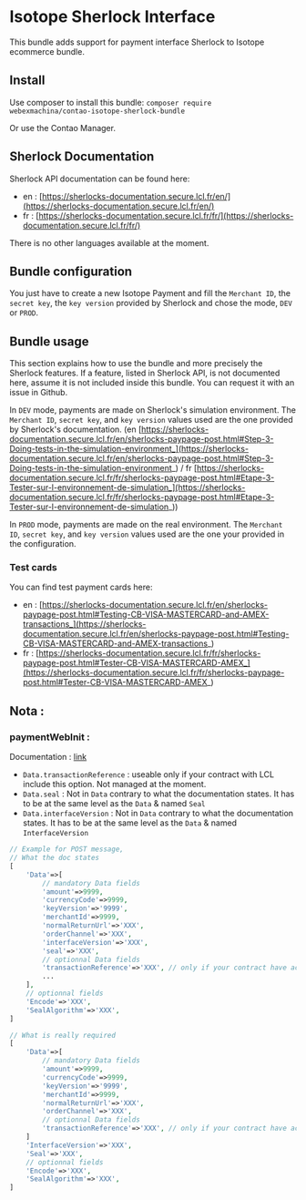 # Isotope Sherlock Interface
This bundle adds support for payment interface Sherlock to Isotope ecommerce bundle.

## Install
Use composer to install this bundle: `composer require webexmachina/contao-isotope-sherlock-bundle`

Or use the Contao Manager.

## Sherlock Documentation
Sherlock API documentation can be found here: 
- en : [https://sherlocks-documentation.secure.lcl.fr/en/](https://sherlocks-documentation.secure.lcl.fr/en/)
- fr : [https://sherlocks-documentation.secure.lcl.fr/fr/](https://sherlocks-documentation.secure.lcl.fr/fr/)

There is no other languages available at the moment.

## Bundle configuration
You just have to create a new Isotope Payment and fill the `Merchant ID`, the `secret key`, the `key version` provided by Sherlock and chose the mode, `DEV` or `PROD`.

## Bundle usage
This section explains how to use the bundle and more precisely the Sherlock features. If a feature, listed in Sherlock API, is not documented here, assume it is not included inside this bundle. You can request it with an issue in Github.

In `DEV` mode, payments are made on Sherlock's simulation environment. The `Merchant ID`, `secret key`, and `key version` values used are the one provided by Sherlock's documentation. (en [https://sherlocks-documentation.secure.lcl.fr/en/sherlocks-paypage-post.html#Step-3-Doing-tests-in-the-simulation-environment_](https://sherlocks-documentation.secure.lcl.fr/en/sherlocks-paypage-post.html#Step-3-Doing-tests-in-the-simulation-environment_) / fr [https://sherlocks-documentation.secure.lcl.fr/fr/sherlocks-paypage-post.html#Etape-3-Tester-sur-l-environnement-de-simulation_](https://sherlocks-documentation.secure.lcl.fr/fr/sherlocks-paypage-post.html#Etape-3-Tester-sur-l-environnement-de-simulation_))

In `PROD` mode, payments are made on the real environment. The `Merchant ID`, `secret key`, and `key version` values used are the one your provided in the configuration.

### Test cards
You can find test payment cards here: 
- en : [https://sherlocks-documentation.secure.lcl.fr/en/sherlocks-paypage-post.html#Testing-CB-VISA-MASTERCARD-and-AMEX-transactions_](https://sherlocks-documentation.secure.lcl.fr/en/sherlocks-paypage-post.html#Testing-CB-VISA-MASTERCARD-and-AMEX-transactions_)
- fr : [https://sherlocks-documentation.secure.lcl.fr/fr/sherlocks-paypage-post.html#Tester-CB-VISA-MASTERCARD-AMEX_](https://sherlocks-documentation.secure.lcl.fr/fr/sherlocks-paypage-post.html#Tester-CB-VISA-MASTERCARD-AMEX_)

## Nota :

### paymentWebInit :

Documentation : [link](https://sherlocks-documentation.secure.lcl.fr/fr/dictionnaire-des-donnees/paypage/paymentwebinit.html)

- `Data.transactionReference` : useable only if your contract with LCL include this option. Not managed at the moment.
- `Data.seal` : Not in `Data` contrary to what the documentation states. It has to be at the same level as the `Data` & named `Seal`
- `Data.interfaceVersion` : Not in `Data` contrary to what the documentation states. It has to be at the same level as the `Data` & named `InterfaceVersion`

```php
// Example for POST message,
// What the doc states
[
	'Data'=>[
		// mandatory Data fields
		'amount'=>9999,
		'currencyCode'=>9999,
		'keyVersion'=>'9999',
		'merchantId'=>9999,
		'normalReturnUrl'=>'XXX',
		'orderChannel'=>'XXX',
		'interfaceVersion'=>'XXX',
		'seal'=>'XXX',
		// optionnal Data fields
		'transactionReference'=>'XXX', // only if your contract have activated this option
		...
	],
	// optionnal fields
	'Encode'=>'XXX',
	'SealAlgorithm'=>'XXX',
]

// What is really required
[
	'Data'=>[
		// mandatory Data fields
		'amount'=>9999,
		'currencyCode'=>9999,
		'keyVersion'=>'9999',
		'merchantId'=>9999,
		'normalReturnUrl'=>'XXX',
		'orderChannel'=>'XXX',
		// optionnal Data fields
		'transactionReference'=>'XXX', // only if your contract have activated this option
	]
	'InterfaceVersion'=>'XXX',
	'Seal'=>'XXX',
	// optionnal fields
	'Encode'=>'XXX',
	'SealAlgorithm'=>'XXX',
]
```